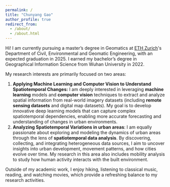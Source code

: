 ```yaml
---
permalink: /
title: "Chunyang Gao"
author_profile: true
redirect_from: 
  - /about/
  - /about.html
---
```


Hi! I am currently pursuing a master’s degree in Geomatics at [ETH Zurich](https://baug.ethz.ch/en/)'s Department of Civil, Environmental and Geomatic Engineering, with an expected graduation in 2025. I earned my bachelor’s degree in Geographical Information Science from Wuhan University in 2022. 

My research interests are primarily focused on two areas:
1. **Applying Machine Learning and Computer Vision to Understand Spatiotemporal Changes:** I am deeply interested in leveraging **machine learning** models and **computer vision** techniques to extract and analyze spatial information from real-world imagery datasets (including **remote sensing datasets** and digital map datasets). My goal is to develop innovative deep learning models that can capture complex spatiotemporal dependencies, enabling more accurate forecasting and understanding of changes in urban environments.
2. **Analyzing Spatiotemporal Variations in urban areas**: I am equally passionate about exploring and modeling the dynamics of urban areas through the lens of **spatiotemporal data analysis**. By discovering, collecting, and integrating heterogeneous data sources, I aim to uncover insights into urban development, movement patterns, and how cities evolve over time. My research in this area also includes mobility analysis to study how human activity interacts with the built environment.

Outside of my academic work, I enjoy hiking, listening to classical music, reading, and watching movies, which provide a refreshing balance to my research activities.